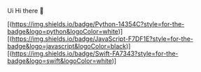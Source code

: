 Ui Hi there 👋

<!--
**GabrielFernandesDEV/GabrielFernandesDEV** is a ✨ _special_ ✨ repository because its `README.md` (this file) appears on your GitHub profile.

Here are some ideas to get you started:

- 🔭 I’m currently working on ...
- 🌱 I’m currently learning ...
- 👯 I’m looking to collaborate on ...
- 🤔 I’m looking for help with ...
- 💬 Ask me about ...
- 📫 How to reach me: ...
- 😄 Pronouns: ...
- ⚡ Fun fact: ...
-->


[(https://img.shields.io/badge/Python-14354C?style=for-the-badge&logo=python&logoColor=white)]
[(https://img.shields.io/badge/JavaScript-F7DF1E?style=for-the-badge&logo=javascript&logoColor=black)]
[(https://img.shields.io/badge/Swift-FA7343?style=for-the-badge&logo=swift&logoColor=white)]
